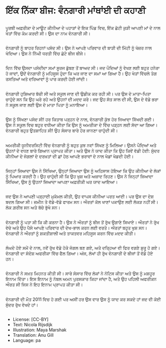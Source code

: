 # ਇੱਕ ਨਿੱਕਾ ਬੀਜ: ਵੰਨਗਾਰੀ ਮਾਂਥਾਂਈ ਦੀ ਕਹਾਣੀ

##
ਪੂਰਬੀ ਅਫ਼ਰੀਕਾ ਦੇ ਮਾਊਟ ਕੀਨੀਆ ਦੇ ਪਹਾੜਾਂ ਦੇ ਇਕ ਪਿੰਡ ਵਿਚ, ਇੱਕ ਛੋਟੀ ਕੁੜੀ ਆਪਣੀ ਮਾਂ ਦੇ ਨਾਲ ਖੇਤਾਂ ਵਿੱਚ ਕੰਮ ਕਰਦੀ ਸੀ। ਉਸ ਦਾ ਨਾਮ ਵੰਨਗਾਰੀ ਸੀ।

##
ਵੰਨਗਾਰੀ ਨੂੰ ਬਾਹਰ ਰਿਹਨਾਂ ਪਸੰਦ ਸੀ। ਉਸ ਨੇ ਆਪਣੇ ਪਰਿਵਾਰ ਦੀ ਬਾੜੀ ਦੀ ਮਿੱਟੀ ਨੂੰ ਖੰਜ਼ਰ ਨਾਲ ਖੋਦਿਆ। ਉਸ ਨੇ ਨਿੱਘੀ ਧਰਤੀ ਵਿੱਚ ਛੋਟੇ ਬੀਜ ਬੀਜੇ।

##
ਦਿਨ ਵਿੱਚ ਉਸਦਾ ਪਸੰਦੀਦਾ ਸਮਾਂ ਸੂਰਜ ਡੁੱਬਣ ਤੋਂ ਬਾਅਦ ਸੀ। ਜਦ ਪੌਦਿਆਂ ਨੂੰ ਵੇਖਣ ਲਈ ਬਹੁਤ ਹਨੇਰਾ ਹੋ ਜਾਦਾਂ, ਉਦੋਂ ਵੰਨਗਾਰੀ ਨੂੰ ਮਹਿਸੂਸ ਹੁੰਦਾ ਕਿ ਘਰ ਜਾਣ ਦਾ ਸਮਾਂ ਆ ਗਿਆ ਹੈ। ਉਹ ਖੇਤਾਂ ਵਿੱਚਲੇ ਤੰਗ ਰਸਤਿਆਂ ਅਤੇ ਦਰਿਆਵਾਂ ਨੂੰ ਪਾਰ ਕਰਦੀ ਹੋਈ ਜਾਂਦੀ।

##
ਵੰਨਗਾਰੀ ਹੁਸ਼ਿਆਰ ਬੱਚੀ ਸੀ ਅਤੇ ਸਕੂਲ ਜਾਣ ਦੀ ਉਡੀਕ ਕਰ ਰਹੀ ਸੀ। ਪਰ ਉਸ ਦੇ ਮਾਤਾ-ਪਿਤਾ ਚਾਹੁੰਦੇ ਸਨ ਕਿ ਉਹ ਘਰੇ ਰਹੇ ਅਤੇ ਉਹਨਾਂ ਦੀ ਮਦਦ ਕਰੇ। ਜਦ ਉਹ ਸੱਤ ਸਾਲ ਦੀ ਸੀ, ਉਸ ਦੇ ਵੱਡੇ ਭਰਾ ਨੇ ਸਕੂਲ ਜਾਣ ਲਈ ਉਸ ਦੇ ਮਾਤਾ ਪਿਤਾ ਨੂੰ ਮਨਾਇਆ।

##
ਉਸ ਨੂੰ ਸਿੱਖਣਾ ਪਸੰਦ ਸੀ! ਹਰ ਕਿਤਾਬ ਪੜ੍ਹਨ ਦੇ ਨਾਲ, ਵੰਨਗਾਰੀ ਕੁੱਝ ਹੋਰ ਜਿਆਦਾ ਸਿੱਖਦੀ ਗਈ। ਉਸ ਨੇ ਸਕੂਲ ਵਿਚ ਬਹੁਤ ਵਧੀਆ ਕੀਤਾ ਕਿ ਉਸ ਨੂੰ ਅਮਰੀਕਾ ਦੇ ਵਿੱਚ ਪੜ੍ਹਨ ਲਈ ਸੱਦਾ ਆ ਗਿਆ। ਵੰਨਗਾਰੀ ਬਹੁਤ ਉਤਸ਼ਾਹਿਤ ਸੀ! ਉਹ ਸੰਸਾਰ ਬਾਰੇ ਹੋਰ ਜਾਨਣਾ ਚਾਹੁੰਦੀ ਸੀ।

##
ਅਮਰੀਕੀ ਯੂਨੀਵਰਸਿਟੀ ਵਿੱਚ ਵੰਨਗਾਰੀ ਨੂੰ ਬਹੁਤ ਕੁਝ ਨਵਾਂ ਸਿੱਖਣ ਨੂੰ ਮਿਲਿਆ। ਉਸਨੇ ਪੌਦਿਆਂ ਅਤੇ ਉਹਨਾਂ ਦੇ ਵਧਣ ਬਾਰੇ ਗਿਆਨ ਪ੍ਰਾਪਤ ਕੀਤਾ। ਅਤੇ ਉਸ ਨੇ ਯਾਦ ਕੀਤਾ ਕਿ ਉਹ ਕਿਵੇਂ ਵੱਡੀ ਹੋਈ: ਸੁੰਦਰ ਕੀਨੀਆ ਦੇ ਜੰਗਲਾਂ ਦੇ ਦਰਖ਼ਤਾਂ ਦੀ ਛਾਂ ਹੇਠ ਆਪਣੇ ਭਰਾਵਾਂ ਦੇ ਨਾਲ ਖੇਡਾਂ ਖੇਡਦੀ ਹੋਈ।

##
ਜਿਨ੍ਹਾਂ ਜਿਆਦਾ ਉਸ ਨੇ ਸਿੱਖਿਆ, ਉਨ੍ਹਾਂ ਜਿਆਦਾ ਉਸ ਨੂੰ ਅਹਿਸਾਸ ਹੋਇਆ ਕਿ ਉਹ ਕੀਨੀਆ ਦੇ ਲੋਕਾਂ ਨੂੰ ਪਿਆਰ ਕਰਦੀ ਹੈ। ਉਹ ਚਾਹੁੰਦੀ ਸੀ ਕਿ ਉਹ ਖੁਸ਼ ਅਤੇ ਅਜ਼ਾਦ ਰਿਹਣ। ਉਸ ਨੇ ਜਿਨ੍ਹਾਂ ਜਿਆਦਾ ਸਿੱਖਿਆ, ਉਸ ਨੂੰ ਉਹਨਾਂ ਜਿਆਦਾ ਆਪਣਾ ਅਫ਼ਰੀਕੀ ਘਰ ਯਾਦ ਆਇਆ।

##
ਜਦ ਉਸ ਨੇ ਆਪਣੀ ਪੜ੍ਹਾਈ ਮੁਕੰਮਲ ਕੀਤੀ, ਉਹ ਵਾਪਸ ਕੀਨੀਆ ਪਰਤ ਆਈ। ਪਰ ਉਸ ਦਾ ਦੇਸ਼ ਬਦਲ ਗਿਆ ਸੀ। ਜ਼ਮੀਨ ਤੇ ਵੱਡੇ-ਵੱਡੇ ਫਾਰਮ ਸਨ। ਔਰਤਾਂ ਕੋਲ ਖਾਣਾਂ ਪਕਾਉਣ ਲਈ ਲੱਕੜ ਨਹੀਂ ਸੀ। ਲੋਕ ਗ਼ਰੀਬ ਸਨ ਅਤੇ ਬੱਚੇ ਭੁੱਖੇ ਸਨ।

##
ਵੰਨਗਾਰੀ ਨੂੰ ਪਤਾ ਸੀ ਕਿ ਕੀ ਕਰਨਾ ਹੈ। ਉਸ ਨੇ ਔਰਤਾਂ ਨੂੰ ਬੀਜ ਤੋਂ ਰੁੱਖ ਉਗਾਣੇ ਸਿਖਾਏ। ਔਰਤਾਂ ਨੇ ਰੁੱਖ ਵੇਚੇ ਅਤੇ ਉਹ ਪੈਸੇ ਆਪਣੇ ਪਰਿਵਾਰ ਦੀ ਦੇਖ-ਭਾਲ ਕਰਨ ਲਈ ਵਰਤੇ। ਔਰਤਾਂ ਬਹੁਤ ਖੁਸ਼ ਸਨ। ਵੰਨਗਾਰੀ ਨੇ ਔਰਤਾਂ ਨੂੰ ਸ਼ਕਤੀਸ਼ਾਲੀ ਅਤੇ ਤਾਕਤਵਰ ਮਹਿਸੂਸ ਕਰਨ ਵਿੱਚ ਮਦਦ ਕੀਤੀ।

##
ਲੰਘਦੇ ਹੋਏ ਸਮੇਂ ਦੇ ਨਾਲ, ਨਵੇਂ ਰੁੱਖ ਵੱਡੇ ਹੋਕੇ ਜੰਗਲ ਬਣ ਗਏ, ਅਤੇ ਦਰ੍ਹਿਆ ਵੀ ਫਿਰ ਵਗਣੇ ਸ਼ੁਰੂ ਹੋ ਗਏ। ਵੰਨਗਾਰੀ ਦਾ ਸੰਦੇਸ਼ ਅਫਰੀਕਾ ਵਿੱਚ ਫੈਲ ਗਿਆ। ਅੱਜ, ਲੱਖਾਂ ਹੀ ਰੁੱਖ ਵੰਨਗਾਰੀ ਦੇ ਬੀਜਾਂ ਤੋਂ ਵੱਡੇ ਹੋਏ ਹਨ।

##
ਵੰਨਗਾਰੀ ਨੇ ਸਖ਼ਤ ਮਿਹਨਤ ਕੀਤੀ ਸੀ। ਸਾਰੇ ਸੰਸਾਰ ਵਿੱਚ ਲੋਕਾਂ ਨੇ ਨੋਟਿਸ ਕੀਤਾ ਅਤੇ ਉਸ ਨੂੰ ਮਸ਼ਹੂਰ ਇਨਾਮ ਦਿੱਤਾ। ਇਸ ਇਨਾਮ ਨੂੰ ਨੋਬਲ ਅਮਨ ਪੁਰਸਕਾਰ ਕਿਹਾ ਜਾਂਦਾ ਹੈ, ਅਤੇ ਉਹ ਪਹਿਲੀ ਅਫਰੀਕਨ ਔਰਤ ਸੀ ਜਿਸ ਨੇ ਇਹ ਇਨਾਮ ਪ੍ਰਾਪਤ ਕੀਤਾ ਸੀ।

##
ਵੰਨਗਾਰੀ ਦੀ ਮੌਤ 2011 ਵਿਚ ਹੋ ਗਈ ਪਰ ਅਸੀਂ ਹਰ ਉਸ ਵਾਰ ਉਸ ਨੂੰ ਯਾਦ ਕਰ ਸਕਦੇ ਹਾਂ ਜਦ ਵੀ ਕੋਈ ਸੁੰਦਰ ਰੁੱਖ ਵੇਖਦੇ ਹਾਂ।

##
* License: [CC-BY]
* Text: Nicola Rijsdijk
* Illustration: Maya Marshak
* Translation: Anu Gill
* Language: pa
